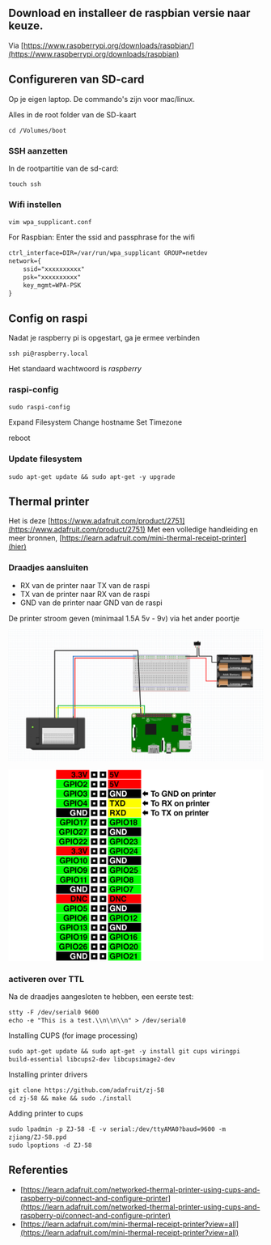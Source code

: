 ## Download en installeer de raspbian versie naar keuze.

Via [https://www.raspberrypi.org/downloads/raspbian/](https://www.raspberrypi.org/downloads/raspbian)

## Configureren van SD-card

Op je eigen laptop. 
De commando's zijn voor mac/linux.

Alles in de root folder van de SD-kaart

```
cd /Volumes/boot
```

### SSH aanzetten

In de rootpartitie van de sd-card:

```
touch ssh
```

### Wifi instellen

```
vim wpa_supplicant.conf
```

For Raspbian:
Enter the ssid and passphrase for the wifi

```
ctrl_interface=DIR=/var/run/wpa_supplicant GROUP=netdev
network={
    ssid="xxxxxxxxxx"
    psk="xxxxxxxxxx"
    key_mgmt=WPA-PSK
}
```

## Config on raspi

Nadat je raspberry pi is opgestart, ga je ermee verbinden

```
ssh pi@raspberry.local
```

Het standaard wachtwoord is *raspberry*

### raspi-config

```
sudo raspi-config
```

Expand Filesystem
Change hostname
Set Timezone

reboot

### Update filesystem

```
sudo apt-get update && sudo apt-get -y upgrade
```

## Thermal printer

Het is deze [https://www.adafruit.com/product/2751](https://www.adafruit.com/product/2751)
Met een volledige handleiding en meer bronnen, [https://learn.adafruit.com/mini-thermal-receipt-printer](hier)

### Draadjes aansluiten

- RX van de printer naar TX van de raspi
- TX van de printer naar RX van de raspi
- GND van de printer naar GND van de raspi

De printer stroom geven (minimaal 1.5A 5v - 9v) via het ander poortje

![](connection_schematics.png)

![](raspberry_pi_gpio-diagram.png)

### activeren over TTL

Na de draadjes aangesloten te hebben, een eerste test:

```
stty -F /dev/serial0 9600
echo -e "This is a test.\\n\\n\\n" > /dev/serial0
```

Installing CUPS (for image processing)

```
sudo apt-get update && sudo apt-get -y install git cups wiringpi build-essential libcups2-dev libcupsimage2-dev
```

Installing printer drivers

```
git clone https://github.com/adafruit/zj-58
cd zj-58 && make && sudo ./install
```

Adding printer to cups

```
sudo lpadmin -p ZJ-58 -E -v serial:/dev/ttyAMA0?baud=9600 -m zjiang/ZJ-58.ppd
sudo lpoptions -d ZJ-58
```


## Referenties

- [https://learn.adafruit.com/networked-thermal-printer-using-cups-and-raspberry-pi/connect-and-configure-printer](https://learn.adafruit.com/networked-thermal-printer-using-cups-and-raspberry-pi/connect-and-configure-printer)
- [https://learn.adafruit.com/mini-thermal-receipt-printer?view=all](https://learn.adafruit.com/mini-thermal-receipt-printer?view=all)